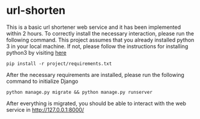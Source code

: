 # url-shorten

This is a basic url shortener web service and it has been implemented within 2 hours. To correctly install the necessary interaction, please run the following command. This project assumes that you already installed python 3 in your local machine. If not, please follow the instructions for installing python3 by visiting [here](https://www.python.org/downloads/)

```
pip install -r project/requirements.txt
```

After the necessary requirements are installed, please run the following command to initialize Django

```
python manage.py migrate && python manage.py runserver
```

After everything is migrated, you should be able to interact with the web service in http://127.0.0.1:8000/
